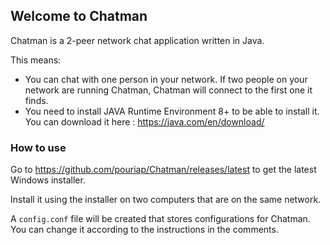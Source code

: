 ## Welcome to Chatman

Chatman is a 2-peer network chat application written in Java.

This means:

 - You can chat with one person in your network. If two people on your network are running Chatman, Chatman will connect to the first one it finds.
 - You need to install JAVA Runtime Environment 8+ to be able to install it. You can download it here : https://java.com/en/download/

### How to use
Go to https://github.com/pouriap/Chatman/releases/latest to get the latest Windows installer.

Install it using the installer on two computers that are on the same network.

A `config.conf` file will be created that stores configurations for Chatman. You can change it according to the instructions in the comments.
